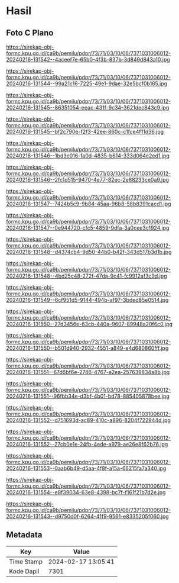 # Hasil

## Foto C Plano

https://sirekap-obj-formc.kpu.go.id/ca9b/pemilu/pdpr/73/71/03/10/06/7371031006012-20240216-131542--4aceef7e-65b0-4f3b-837b-3d849d843a10.jpg

https://sirekap-obj-formc.kpu.go.id/ca9b/pemilu/pdpr/73/71/03/10/06/7371031006012-20240216-131544--99a21c16-7225-49e1-9dae-32e5bcf0b165.jpg

https://sirekap-obj-formc.kpu.go.id/ca9b/pemilu/pdpr/73/71/03/10/06/7371031006012-20240216-131545--8635f054-eeac-431f-9c34-3621dec843c9.jpg

https://sirekap-obj-formc.kpu.go.id/ca9b/pemilu/pdpr/73/71/03/10/06/7371031006012-20240216-131545--bf2c790e-f2f3-42ee-860c-c1fce4f11d36.jpg

https://sirekap-obj-formc.kpu.go.id/ca9b/pemilu/pdpr/73/71/03/10/06/7371031006012-20240216-131546--1bd3e016-fa0d-4835-b614-333d064e2ed1.jpg

https://sirekap-obj-formc.kpu.go.id/ca9b/pemilu/pdpr/73/71/03/10/06/7371031006012-20240216-131546--2fc1d515-9470-4e77-82ec-2e88233ce0a9.jpg

https://sirekap-obj-formc.kpu.go.id/ca9b/pemilu/pdpr/73/71/03/10/06/7371031006012-20240216-131547--7424b5c9-9b84-45aa-96b8-58b8391cacd1.jpg

https://sirekap-obj-formc.kpu.go.id/ca9b/pemilu/pdpr/73/71/03/10/06/7371031006012-20240216-131547--0e944720-cfc5-4859-9dfa-3a0cee3c1924.jpg

https://sirekap-obj-formc.kpu.go.id/ca9b/pemilu/pdpr/73/71/03/10/06/7371031006012-20240216-131548--d4374cb4-9d50-44b0-b42f-343d517b3d1b.jpg

https://sirekap-obj-formc.kpu.go.id/ca9b/pemilu/pdpr/73/71/03/10/06/7371031006012-20240216-131548--4bd25c48-272f-47da-9c41-fc9912af3c9d.jpg

https://sirekap-obj-formc.kpu.go.id/ca9b/pemilu/pdpr/73/71/03/10/06/7371031006012-20240216-131549--6cf951d5-9144-494b-af97-3bded85e0514.jpg

https://sirekap-obj-formc.kpu.go.id/ca9b/pemilu/pdpr/73/71/03/10/06/7371031006012-20240216-131550--27d3456e-63cb-440a-9607-89948a20f6c0.jpg

https://sirekap-obj-formc.kpu.go.id/ca9b/pemilu/pdpr/73/71/03/10/06/7371031006012-20240216-131550--b501d940-2932-4551-a849-e4d680860fff.jpg

https://sirekap-obj-formc.kpu.go.id/ca9b/pemilu/pdpr/73/71/03/10/06/7371031006012-20240216-131551--67d6bf6e-2746-4767-a2ea-257639834a8b.jpg

https://sirekap-obj-formc.kpu.go.id/ca9b/pemilu/pdpr/73/71/03/10/06/7371031006012-20240216-131551--96fbb34e-d3bf-4b01-bd78-885405878bee.jpg

https://sirekap-obj-formc.kpu.go.id/ca9b/pemilu/pdpr/73/71/03/10/06/7371031006012-20240216-131552--d751693d-ac89-410c-a896-8204f722944d.jpg

https://sirekap-obj-formc.kpu.go.id/ca9b/pemilu/pdpr/73/71/03/10/06/7371031006012-20240216-131552--27cb0e1e-24fb-4ede-a979-ae26e8f62b76.jpg

https://sirekap-obj-formc.kpu.go.id/ca9b/pemilu/pdpr/73/71/03/10/06/7371031006012-20240216-131553--0aab6b49-d5aa-4f8f-a15a-66215fa7a340.jpg

https://sirekap-obj-formc.kpu.go.id/ca9b/pemilu/pdpr/73/71/03/10/06/7371031006012-20240216-131554--e8f39034-63e8-4398-bc7f-f161f21b7d2e.jpg

https://sirekap-obj-formc.kpu.go.id/ca9b/pemilu/pdpr/73/71/03/10/06/7371031006012-20240216-131543--d9750d0f-6264-41f9-9561-e8335205f060.jpg


## Metadata

| Key        | Value               |
| ---------- | ------------------- |
| Time Stamp | 2024-02-17 13:05:41 |
| Kode Dapil | 7301                |



